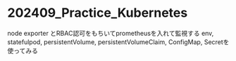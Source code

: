 # 202409_Practice_Kubernetes

node exporter とRBAC認可をもちいてprometheusを入れて監視する
env, statefulpod, persistentVolume, persistentVolumeClaim, ConfigMap, Secretを使ってみる